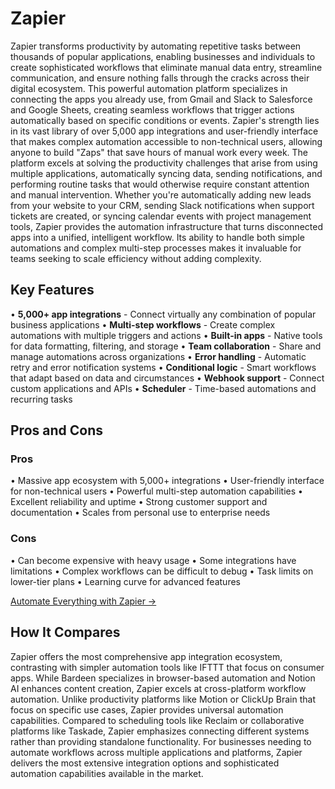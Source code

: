 # Zapier

Zapier transforms productivity by automating repetitive tasks between thousands of popular applications, enabling businesses and individuals to create sophisticated workflows that eliminate manual data entry, streamline communication, and ensure nothing falls through the cracks across their digital ecosystem. This powerful automation platform specializes in connecting the apps you already use, from Gmail and Slack to Salesforce and Google Sheets, creating seamless workflows that trigger actions automatically based on specific conditions or events. Zapier's strength lies in its vast library of over 5,000 app integrations and user-friendly interface that makes complex automation accessible to non-technical users, allowing anyone to build "Zaps" that save hours of manual work every week. The platform excels at solving the productivity challenges that arise from using multiple applications, automatically syncing data, sending notifications, and performing routine tasks that would otherwise require constant attention and manual intervention. Whether you're automatically adding new leads from your website to your CRM, sending Slack notifications when support tickets are created, or syncing calendar events with project management tools, Zapier provides the automation infrastructure that turns disconnected apps into a unified, intelligent workflow. Its ability to handle both simple automations and complex multi-step processes makes it invaluable for teams seeking to scale efficiency without adding complexity.

## Key Features

• **5,000+ app integrations** - Connect virtually any combination of popular business applications
• **Multi-step workflows** - Create complex automations with multiple triggers and actions
• **Built-in apps** - Native tools for data formatting, filtering, and storage
• **Team collaboration** - Share and manage automations across organizations
• **Error handling** - Automatic retry and error notification systems
• **Conditional logic** - Smart workflows that adapt based on data and circumstances
• **Webhook support** - Connect custom applications and APIs
• **Scheduler** - Time-based automations and recurring tasks

## Pros and Cons

### Pros
• Massive app ecosystem with 5,000+ integrations
• User-friendly interface for non-technical users
• Powerful multi-step automation capabilities
• Excellent reliability and uptime
• Strong customer support and documentation
• Scales from personal use to enterprise needs

### Cons
• Can become expensive with heavy usage
• Some integrations have limitations
• Complex workflows can be difficult to debug
• Task limits on lower-tier plans
• Learning curve for advanced features

[Automate Everything with Zapier →](https://zapier.com)

## How It Compares

Zapier offers the most comprehensive app integration ecosystem, contrasting with simpler automation tools like IFTTT that focus on consumer apps. While Bardeen specializes in browser-based automation and Notion AI enhances content creation, Zapier excels at cross-platform workflow automation. Unlike productivity platforms like Motion or ClickUp Brain that focus on specific use cases, Zapier provides universal automation capabilities. Compared to scheduling tools like Reclaim or collaborative platforms like Taskade, Zapier emphasizes connecting different systems rather than providing standalone functionality. For businesses needing to automate workflows across multiple applications and platforms, Zapier delivers the most extensive integration options and sophisticated automation capabilities available in the market.